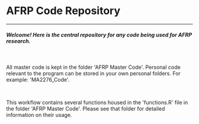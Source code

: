 # AFRP Code Repository 

-------------------------------------

##### Welcome! Here is the central repository for any code being used for AFRP research. 

<br>

All master code is kept in the folder 'AFRP Master Code'. Personal code relevant to the program can be stored in your own personal folders. For example: 'MA2276_Code'. 

<br>

This workflow contains several functions housed in the 'functions.R' file in the folder 'AFRP Master Code'. Please see that folder for detailed information on their usage. 

